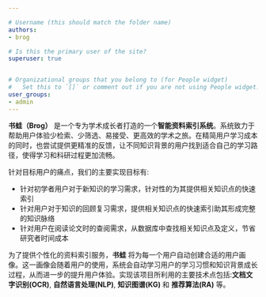 ```yaml
---

# Username (this should match the folder name)
authors:
- brog

# Is this the primary user of the site?
superuser: true


# Organizational groups that you belong to (for People widget)
#   Set this to `[]` or comment out if you are not using People widget.
user_groups:
- admin
---
```


**书蛙（Brog）** 是一个专为学术成长者打造的一个**智能资料索引系统**。系统致力于帮助用户体验少检索、少筛选、易接受、更高效的学术之旅。在精简用户学习成本的同时，也尝试提供更精准的反馈，让不同知识背景的用户找到适合自己的学习路径，使得学习和科研过程更加流畅。

针对目标用户的痛点，我们的主要实现目标有:
- 针对初学者用户对于新知识的学习需求，针对性的为其提供相关知识点的快速索引
- 针对用户对于知识的回顾复习需求，提供相关知识点的快速索引助其形成完整的知识脉络
- 针对用户在阅读论文时的查阅需求，从数据库中查找相关知识点及定义，节省研究者时间成本

为了提供个性化的资料索引服务，**书蛙** 将为每一个用户自动创建合适的用户画像。这一画像会随着用户的使用，系统会自动学习用户的学习习惯和知识背景成长过程，从而进一步的提升用户体验。实现该项目所利用的主要技术点包括:**文档文字识别(OCR)**, **自然语言处理(NLP)**, **知识图谱(KG)** 和 **推荐算法(RA)** 等。